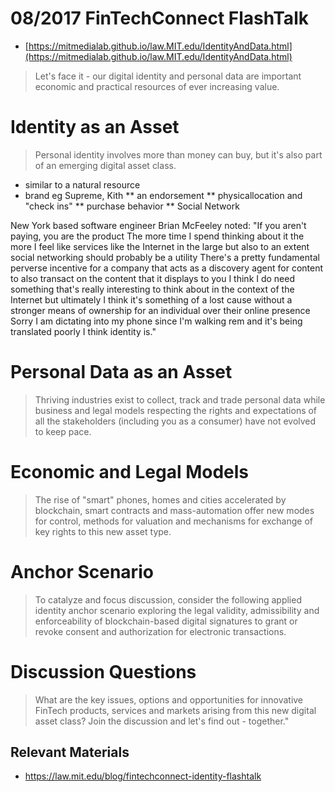 # 08/2017 FinTechConnect FlashTalk

* [https://mitmedialab.github.io/law.MIT.edu/IdentityAndData.html](https://mitmedialab.github.io/law.MIT.edu/IdentityAndData.html)

> Let's face it - our digital identity and personal data are important economic and practical resources of ever increasing value. 

# Identity as an Asset

> Personal identity involves more than money can buy, but it's also part of an emerging digital asset class.  

* similar to a natural resource 
* brand eg Supreme, Kith
** an endorsement 
** physicallocation and "check ins"
** purchase behavior 
** Social Network

New York based software engineer Brian McFeeley noted: "If you aren't paying, you are the product The more time I spend thinking about it the more I feel like services like the Internet in the large but also to an extent social networking should probably be a utility There's a pretty fundamental perverse incentive for a company that acts as a discovery agent for content to also transact on the content that it displays to you I think I do need something that's really interesting to think about in the context of the Internet but ultimately I think it's something of a lost cause without a stronger means of ownership for an individual over their online presence Sorry I am dictating into my phone since I'm walking rem and it's being translated poorly I think identity is."

# Personal Data as an Asset

> Thriving industries exist to collect, track and trade personal data while business and legal models respecting the rights and expectations of all the stakeholders (including you as a consumer) have not evolved to keep pace.

# Economic and Legal Models

> The rise of "smart" phones, homes and cities accelerated by blockchain, smart contracts and mass-automation offer new modes for control, methods for valuation and mechanisms for exchange of key rights to this new asset type.

# Anchor Scenario 

> To catalyze and focus discussion, consider the following applied identity anchor scenario exploring the legal validity, admissibility and enforceability of blockchain-based digital signatures to grant or revoke consent and authorization for electronic transactions.

# Discussion Questions 

> What are the key issues, options and opportunities for innovative FinTech products, services and markets arising from this new digital asset class?  Join the discussion and let's find out - together."

## Relevant Materials

* https://law.mit.edu/blog/fintechconnect-identity-flashtalk
